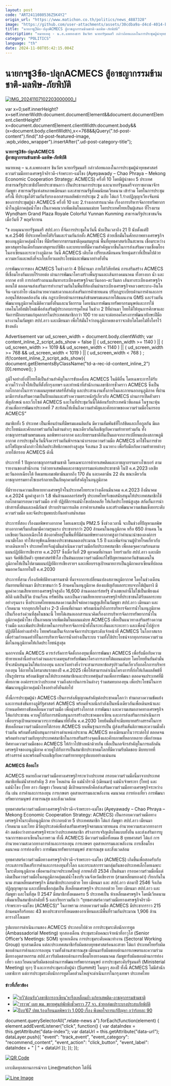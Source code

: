 ```yaml
---
layout: post
code: "ART2411080536Z5K4Y2"
origin_url: "https://www.matichon.co.th/politics/news_4887328"
image: "https://github.com/user-attachments/assets/30cdba9a-d4cd-4014-b8c5-89e4a0305641"
title: "นายกฯชู3ข้อ-ปลุกACMECS สู้อาชญากรรมข้ามชาติ-มลพิษ-ภัยพิบัติ"
description: "หมายเหตุ - น.ส.แพทองธาร ชินวัตร นายกรัฐมนตรี กล่าวถ้อยแถลงในการประชุมผู้นำยุทธศาสตร์ความร่วมมือทางเศรษฐกิจอิรวดี-เจ้าพระยา-แม่โขง (Ayeyawady - Chao Phraya -"
category: "POLITICS"
language: "th"
date: 2024-11-08T05:42:15.004Z
---
```


# นายกฯชู3ข้อ-ปลุกACMECS สู้อาชญากรรมข้ามชาติ-มลพิษ-ภัยพิบัติ

[![](https://www.matichon.co.th/wp-content/uploads/2024/11/IMG_20241107102203000000_l-728x486.jpg "IMG_20241107102203000000_l")](https://www.matichon.co.th/wp-content/uploads/2024/11/IMG_20241107102203000000_l.jpg)

var x=0;self.innerHeight?x=self.innerWidth:document.documentElement&&document.documentElement.clientHeight?x=document.documentElement.clientWidth:document.body&&(x=document.body.clientWidth),x<=768&&jQuery(".td-post-content").find(".td-post-featured-image, .wpb\_video\_wrapper").insertAfter(".ud-post-category-title");

**นายกฯชู3ข้อ-ปลุกACMECS**  
**สู้อาชญากรรมข้ามชาติ-มลพิษ-ภัยพิบัติ**

หมายเหตุ – น.ส.แพทองธาร ชินวัตร นายกรัฐมนตรี กล่าวถ้อยแถลงในการประชุมผู้นำยุทธศาสตร์ความร่วมมือทางเศรษฐกิจอิรวดี-เจ้าพระยา-แม่โขง (Ayeyawady – Chao Phraya – Mekong Economic Cooperation Strategy: ACMECS) ครั้งที่ 10 โดยมีผู้นำของ 5 ประเทศสาธารณรัฐประชาธิปไตยประชาชนลาว เป็นประธานการประชุม และนายกรัฐมนตรีจากราชอาณาจักรกัมพูชา สาธารณรัฐแห่งสหภาพเมียนมา และสาธารณรัฐสังคมนิยมเวียดนาม เข้าร่วม โดยในการประชุมครั้งนี้ ที่ประชุมได้ร่วมกันรับรองเอกสารผลลัพธ์การประชุม 2 ฉบับ ได้แก่ 1.ร่างปฏิญญาเวียงจันทน์ ของการประชุมผู้นำ ACMECS ครั้งที่ 10 และ 2.ร่างเอกสารแนวคิด เรื่องการบริหารจัดการทรัพยากรน้ำในภูมิภาคลุ่มน้ำโขง เป็นภาคผนวกเพิ่มเติมในแผนแม่บท โดยประเทศไทยเป็นผู้เสนอ ที่โรงแรม Wyndham Grand Plaza Royale Colorful Yunnan Kunming สาธารณรัฐประชาชนจีน เมื่อวันที่ 7 พฤศจิกายน

“ข อบคุณนายกรัฐมนตรี สปป.ลาว ที่จัดการประชุมในวันนี้ นับเป็นเวลาถึง 21 ปี นับตั้งแต่ปี พ.ศ.2546 ที่ประเทศไทยได้ริเริ่มและร่วมกันก่อตั้ง ACMECS ด้วยเชื่อมั่นในศักยภาพทางเศรษฐกิจของอนุภูมิภาคลุ่มน้ำโขง ที่มีทรัพยากรธรรมชาติอุดมสมบูรณ์ พื้นที่ยุทธศาสตร์เป็นสะพาน เชื่อมระหว่างมหาสมุทรอินเดียกับมหาสมุทรแปซิฟิก และบทบาทที่มีความสำคัญมากขึ้นในการส่งเสริมความเชื่อมโยงในอาเซียนและระหว่างภูมิภาค วันนี้ ACMECS เติบโต เปรียบเสมือนคนวัยหนุ่มสาวที่เปี่ยมไปด้วยความหวังและพลังที่จะเก็บเกี่ยวผลประโยชน์และพัฒนาอย่างยั่งยืน

การพัฒนาการของ ACMECS ในช่วงกว่า 4 ปีที่ผ่านมา ภายใต้วิสัยทัศน์ การเสริมสร้าง ACMECS ที่เชื่อมโยงกันแบบไร้รอยต่อ ผ่านการพัฒนาโครงสร้างพื้นฐานและเส้นทางคมนาคม ทั้งทางบก น้ำ และอากาศ อาทิ การก่อสร้างถนนเส้นทางระเบียงเศรษฐกิจตะวันออก-ตะวันตก เส้นทางระเบียงเศรษฐกิจตอนใต้ ตลอดจนส่งเสริมการทำงานร่วมกันในพื้นที่ท้องถิ่นผ่านระเบียงเศรษฐกิจหลวงพระบาง-อินโดจีน-เมาะลำไย เน้นอำนวยความสะดวกและส่งเสริมการค้าชายแดน ปรับกฎระเบียบด้านการค้าและการลงทุนให้สอดคล้องกัน เช่น กฎระเบียบด้านการขนส่งข้ามพรมแดนภายใต้แผนงาน GMS และร่วมกันพัฒนาอนุภูมิภาคในมิติความยั่งยืนและนวัตกรรม โดยเน้นการพัฒนาทรัพยากรมนุษย์และการใช้เทคโนโลยีสมัยใหม่เพื่อส่งเสริมผู้ประกอบการยุคใหม่ ในช่วง 2 ปีที่ผ่านมา ไทยได้ให้ทุนการศึกษาและจัดการฝึกอบรมแก่บุคลากรในประเทศสมาชิกกว่า 100 ราย และจะต่อยอดโครงการพัฒนาทักษะฝีมือแรงงานในกัมพูชา สปป.ลาว และเมียนมา เพื่อให้มั่นใจว่าอนุภูมิภาคของเราจะเติบโตโดยไม่ทิ้งใครไว้ข้างหลัง

Advertisement var ud\_screen\_width = document.body.clientWidth; var content\_inline\_2\_script\_ads\_show = false || ( ud\_screen\_width >= 1140 ) || ( ud\_screen\_width >= 1019 && ud\_screen\_width < 1140 ) || ( ud\_screen\_width >= 768 && ud\_screen\_width < 1019 ) || ( ud\_screen\_width < 768 ) ; if(!content\_inline\_2\_script\_ads\_show){ document.getElementsByClassName("td-a-rec-id-content\_inline\_2")\[0\].remove(); }

ภูมิใจอย่างยิ่งที่ไทยได้เป็นส่วนสำคัญในการขับเคลื่อน ACMECS ในมิติอื่น โดยเฉพาะการได้รับความไว้วางใจให้เป็นที่ตั้งที่กรุงเทพฯ และทำหน้าที่สำนักงานเลขาธิการชั่วคราว ACMECS ซึ่งเป็นกลไกกลางในการวางแผนยุทธศาสตร์ที่สำคัญ และประสานงานทั้งภายในและภายนอกอนุภูมิภาค ที่ผ่านมามีการส่งเสริมความเป็นปึกแผ่นและสร้างความตระหนักรู้เกี่ยวกับ ACMECS ผ่านการเปิดตัวตราสัญลักษณ์ และเว็บไซต์ ACMECS และในที่ประชุมวันนี้ได้ต้อนรับประเทศนิวซีแลนด์ ในฐานะหุ้นส่วนเพื่อการพัฒนาประเทศที่ 7 สะท้อนให้เห็นถึงความสำคัญและศักยภาพของความร่วมมือในกรอบ ACMECS”

สมาชิกทั้ง 5 ประเทศ เป็นเพื่อนบ้านที่มีพรมแดนติดกัน มีความสัมพันธ์ที่ใกล้ชิดและเกื้อกูลกัน มีผลประโยชน์และศักยภาพร่วมกันในด้านต่างๆ ขณะเดียวกันก็เผชิญกับความท้าทายร่วมกัน ทั้งอาชญากรรมข้ามพรมแดน มลพิษทางอากาศ และภัยธรรมชาติอันเป็นผลจากการเปลี่ยนแปลงสภาพภูมิอากาศ การประชุมในวันนี้จึงควรร่วมกันพิจารณานำกรอบความร่วมมือ ACMECS มาใช้ในการช่วยแก้ไขปัญหาดังกล่าวให้เกิดประสิทธิภาพอย่างสูงสุด จึงเสนอ 3 แนวทาง เพื่อรับมือกับความท้าทายต่างๆ ภายใต้กรอบ ACMECS ดังนี้

ประการที่ 1 ปัญหาอาชญากรรมข้ามชาติ โดยเฉพาะการค้ายาเสพติดและอาชญากรรมทางไซเบอร์ ตามรายงานของสำนักงาน ว่าด้วยยาเสพติดและอาชญากรรมแห่งสหประชาชาติ ในปี ค.ศ.2023 เอเชียตะวันออกเฉียงใต้ ยึดเมทแอมเฟตามีนมากถึง 170 ตัน และเคตามีน 22 ตัน ขณะเดียวกัน อาชญากรรมทางไซเบอร์กลายเป็นภัยคุกคามที่สำคัญในอนุภูมิภาค

ที่มีรายงานความเสียหายทางเศรษฐกิจในประเทศไทยระหว่างเดือนมีนาคม ค.ศ.2023 ถึงมีนาคม ค.ศ.2024 มูลค่าสูงกว่า 1.8 พันล้านดอลลาร์สหรัฐ ประเทศไทยจึงขอสนับสนุนให้ประเทศสมาชิกใช้กลไกตามกรอบความร่วมมือ อาทิ ปฏิบัติการแม่น้ำโขงปลอดภัย ให้เกิดประโยชน์สูงสุด สกัดกั้นการนำเข้าสารตั้งต้นและเคมีภัณฑ์ ปราบปรามการผลิต การค้ายาเสพติด และสร้างพัฒนาความเข้มแข็งยกระดับความร่วมมือ และจัดประชุมพบปะกันอย่างสม่ำเสมอ

ประการที่สอง เรื่องมลพิษทางอากาศ โดยเฉพาะฝุ่น PM2.5 ซึ่งช่วงเวลานี้ จะเป็นช่วงที่ปัญหามลพิษทางอากาศเริ่มกลับมามีความรุนแรง ประชากรกว่า 200 ล้านคนในอนุภูมิภาค หรือ 650 ล้านคน ในเอเชียตะวันออกเฉียงใต้ ต้องอาศัยอยู่ในพื้นที่ที่มีค่ามลพิษทางอากาศสูงกว่าคำแนะนำขององค์การอนามัยโลก ทำให้อายุขัยเฉลี่ยของประชาชนลดลงประมาณ 1.5 ปี และเพิ่มจำนวนผู้ป่วยโรคเกี่ยวกับทางเดินหายใจ ประเทศไทยจึงมุ่งมั่นดำเนินความร่วมมือกับประเทศสมาชิก เพื่อลดจุดความร้อนตามแผนปฏิบัติการเชียงราย ค.ศ.2017 ซึ่งเมื่อวันที่ 29 ตุลาคมที่ผ่านมา ไทยร่วมกับ สปป.ลาว และเมียนมา จัดพิธีเปิดตัว ยุทธศาสตร์ฟ้าใส เป็นต้นแบบความร่วมมือแก้ไขปัญหาหมอกควันข้ามแดนในภูมิภาคให้เป็นไปตามแผนปฏิบัติการเชียงรายฯ และเพื่อบรรลุเป้าหมายการเป็นภูมิภาคอาเซียนที่ปลอดหมอกควันภายในปี ค.ศ.2030

ประการที่สาม เรื่องภัยพิบัติทางธรรมชาติ ที่มาจากการเปลี่ยนแปลงสภาพภูมิอากาศ โดยในช่วงเดือนกันยายนที่ผ่านมา มีประชาชนกว่า 5 ล้านคนในอนุภูมิภาค ต้องเผชิญกับผลกระทบจากไต้ฝุ่นยางิ มีมูลค่าความเสียหายทางเศรษฐกิจสูงถึง 16,600 ล้านดอลลาร์สหรัฐ ตัวเลขเหล่านี้ไม่ใช่เป็นเพียงแค่สถิติ แต่เป็นชีวิต บ้านเรือน ทรัพย์สิน และเป็นความเสียหายทางเศรษฐกิจที่ประชาชนได้รับผลกระทบอย่างรุนแรง ซึ่งประเทศไทยขอแสดงความเสียใจต่อความสูญเสียในกัมพูชา สปป.ลาว เมียนมา และเวียดนาม จากอุทกภัยในช่วง 2-3 เดือนที่ผ่านมา พร้อมเน้นย้ำถึงการบริหารจัดการน้ำในอนุภูมิภาค เป็นเรื่องเร่งด่วนที่สุดในขณะนี้ ไทยได้เสนอเอกสารแนวคิดเรื่องการบริหารจัดการทรัพยากรน้ำในภูมิภาคลุ่มน้ำโขง เป็นภาคผนวกเพิ่มเติมในแผนแม่บท ACMECS เพื่อเป็นแนวทางเสริมสร้างความร่วมมือ และเพิ่มประสิทธิภาพในการบริหารจัดการน้ำทั้งในระยะสั้นและระยะยาว และเพื่อนำไปสู่การปฏิบัติได้อย่างแท้จริง ไทยพร้อมเป็นเจ้าภาพจัดการประชุมระดับเจ้าหน้าที่ ACMECS ในโอกาสแรก เพื่อร่วมกำหนดท่าทีในการบริหารจัดการน้ำอย่างเป็นระบบ รวมทั้งใช้ประโยชน์จากทุกกรอบความร่วมมือในอนุภูมิภาคให้เกิดประโยชน์สูงสุด

นอกจากนั้น ACMECS ควรเร่งรัดการจัดตั้งกองทุนเพื่อการพัฒนา ACMECS เพื่อรับมือกับความท้าทายเหล่านี้อย่างเร่งด่วนและระดมทุนสำหรับพัฒนาโครงการภายใต้แผนแม่บท โดยไทยยืนยันคำมั่นที่จะสนับสนุนเงินให้แก่กองทุน และหวังอย่างยิ่งว่าจะสามารถหาข้อสรุปร่วมกันเกี่ยวกับกลไกการบริหารกองทุน ได้ภายในไตรมาสแรกของปี ค.ศ.2025 เพื่อให้สามารถดำเนินโครงการที่ก่อให้เกิดผลลัพธ์ที่เป็นรูปธรรม พร้อมเชิญชวนให้ประเทศสมาชิกและประเทศหุ้นส่วนเพื่อการพัฒนา ตลอดจนประเทศที่มีศักยภาพ องค์กรระหว่างประเทศ รวมถึงสถาบันการเงินต่างๆ ร่วมสมทบกองทุน เพื่อประโยชน์ในการพัฒนาอนุภูมิภาคลุ่มน้ำโขงอย่างยั่งยืนต่อไป

ทั้งนี้การประชุมผู้นำ ACMECS เป็นการส่งสัญญาณสำคัญต่อประชาคมโลกว่า ท่ามกลางความขัดแย้งและการแข่งขันทางภูมิรัฐศาสตร์ ACMECS พร้อมที่จะผนึกกำลังเป็นหนึ่งเดียวกันเพื่อเดินหน้าและกำหนดทิศทางขับเคลื่อนความร่วมมือ เพื่อมุ่งสร้างโอกาส การพัฒนา และความเสมอภาคทางเศรษฐกิจให้แก่ประชาชน ควบคู่ไปกับการสนับสนุนการสร้างประชาคมอาเซียน และการส่งเสริมการดำเนินการเพื่อบรรลุเป้าหมายตามวาระการพัฒนาที่ยั่งยืน ค.ศ.2030 ไทยยึดมั่นที่จะมีบทบาทสร้างสรรค์ในการขับเคลื่อนความร่วมมือภายใต้กรอบ ACMECS บนพื้นฐานการเป็น ผู้ส่งเสริมสันติภาพและความมั่งคั่งร่วมกัน พร้อมทั้งสนับสนุนการดำรงตำแหน่งประธาน ACMECS ของเมียนมาในวาระต่อไป ตลอดจนพร้อมทำงานร่วมกับทุกประเทศสมาชิกในการเสริมสร้างจุดแข็งและศักยภาพที่หลากหลาย เพื่อกำหนดทิศทางความร่วมมือของ ACMECS ให้ก้าวไปข้างหน้าด้วยกัน เพื่อเป็นกลจักรสำคัญในการผลักดันเศรษฐกิจของอนุภูมิภาค ควบคู่ไปกับการเป็นสมาชิกประชาคมโลกที่มีความรับผิดชอบ มีบทบาทที่สร้างสรรค์ และพร้อมที่จะเผชิญกับความท้าทายทุกรูปแบบอย่างแน่นอน

**ACMECS คืออะไร**

ACMECS หมายถึงความร่วมมือทางเศรษฐกิจระหว่างประเทศ กรอบความร่วมมือนี้มาจากประเทศสมาชิกที่แม่น้ำสายสำคัญ 3 สาย ไหลผ่าน คือ แม่น้ำอิรวดี (เมียนมา) แม่น้ำเจ้าพระยา (ไทย) และแม่น้ำโขง (ไทย ลาว กัมพูชา เวียดนาม) มีเป้าหมายหลักคือส่งเสริมความร่วมมือทางเศรษฐกิจระหว่างกัน เช่น การค้าและการลงทุน การเกษตร อุตสาหกรรมและพลังงาน คมนาคม การท่องเที่ยว การพัฒนาทรัพยากรมนุษย์ สาธารณสุข และสิ่งแวดล้อม

ยุทธศาสตร์ความร่วมมือทางเศรษฐกิจอิรวดี-เจ้าพระยา-แม่โขง (Ayeyawady – Chao Phraya – Mekong Economic Cooperation Strategy: ACMECS) เป็นกรอบความร่วมมือทางเศรษฐกิจในระดับอนุภูมิภาค ประกอบด้วย 5 ประเทศสมาชิก ได้แก่ กัมพูชา สปป.ลาว เมียนมา เวียดนาม และไทย มีวัตถุประสงค์เพื่อส่งเสริมเศรษฐกิจตามแนวชายแดน อำนวยความสะดวกทางการค้า ลดช่องว่างทางเศรษฐกิจระหว่างประเทศสมาชิก สร้างการเจริญเติบโตแบบยั่งยืน และส่งเสริมการบูรณาการของอาเซียนในภาพรวม ทั้งนี้ ACMECS มีความร่วมมือทั้งหมด 8 ยุทธศาสตร์ ได้แก่ การอำนวยความสะดวกทางการค้าและการลงทุน การเกษตร อุตสาหกรรมและพลังงาน การเชื่อมโยงคมนาคม การท่องเที่ยว การพัฒนาทรัพยากรมนุษย์ สาธารณสุข และสิ่งแวดล้อม

ยุทธศาสตร์ความร่วมมือทางเศรษฐกิจอิรวดี-เจ้าพระยา-แม่โขง (ACMECS) เกิดขึ้นเพื่อสอดรับกับกระแสการเปิดเสรีการค้าและการลงทุนทั่วโลก และกระแสการรวมกลุ่มกันของประเทศเล็กโดยเฉพาะในระดับอนุภูมิภาค เพื่อคานอำนาจประเทศใหญ่ ภายหลังปี 2534 เป็นต้นมา กรอบความร่วมมือนี้แต่เดิมเป็นความร่วมมือในอนุภูมิภาคลุ่มแม่น้ำโขงบริเวณจังหวัดเชียงราย (สามเหลี่ยมทองคำ) เรียกกันในนาม สามเหลี่ยมเศรษฐกิจ มีสมาชิกประกอบด้วย ไทย เมียนมา และ สปป.ลาว ต่อมาปี 2546 จึงเกิด ปฏิญญาพุกาม และเปลี่ยนชื่อกลุ่มเป็น สี่เหลี่ยมเศรษฐกิจ ประกอบด้วย ไทย เมียนมา สปป.ลาว และกัมพูชา และในที่สุด ปี 2547 มีสมาชิกทั้งหมดครบ 5 ประเทศเป็น ห้าเหลี่ยมเศรษฐกิจ โดยมีเวียดนามเพิ่มมาเป็นสมาชิกลำดับที่ 5 และเรียกรวมกันว่า “ยุทธศาสตร์ความร่วมมือทางเศรษฐกิจอิรวดี-เจ้าพระยา-แม่โขง (ACMECS)” ในภาพรวม กรอบความร่วมมือ ACMECS มีประชากรราว 215 ล้านคนหรือร้อยละ 43 ของประชากรทั้งหมดของอาเซียนและมีพื้นที่รวมกันประมาณ 1,906 ล้านตารางกิโลเมตร

รูปแบบการดำเนินงานของ ACMECS ประกอบไปด้วย การประชุมระดับนักการทูต (Ambassadorial Meeting) ทุกสองเดือน ประชุมระดับคณะเจ้าหน้าที่อาวุโส (Senior Officer’s Meetings: SOM) ทุกหกเดือน การประชุมระดับคณะทำงาน (Sectoral Working Group) ทุกสามเดือน แต่ละประเทศสมาชิกรับผิดชอบยุทธศาสตร์คนละสาขา ได้แก่ ประเทศไทยรับผิดชอบด้านการค้าและการลงทุน รวมทั้งด้านสาธารณสุข เมียนมารับผิดชอบด้านการเกษตรและความร่วมมือทางอุตสาหกรรม สปป.ลาวรับผิดชอบด้านการเชื่อมโยงทางคมนาคม กัมพูชารับผิดชอบด้านการท่องเที่ยว และเวียดนามรับผิดชอบด้านการพัฒนาทรัพยากรมนุษย์ การประชุมระดับรัฐมนตรี (Ministerial Meeting) ทุกๆ ปี และการประชุมระดับผู้นำ (Summit) ในทุกๆ สองปี ทั้งนี้ ACMECS ไม่มีสำนักเลขาธิการ แต่การประชุมระดับนักการทูตโดยส่วนใหญ่จะดำเนินการในกรุงเทพฯ ประเทศไทย

#### ข่าวที่เกี่ยวข้อง

*   [![](https://www.matichon.co.th/wp-content/uploads/2024/11/S__3056125.jpg)‘ทวี’ต้อนรับ’เลขาธิการอาเซียน’หารือเหลื่อมล้ำ แก้ยาเสพติด-อาชญากรรมข้ามชาติ](https://www.matichon.co.th/local/news_4883910)
*   [![](https://www.matichon.co.th/wp-content/uploads/2024/10/V728-1.jpg)‘วราวุธ’ เผย พม. ขยายศูนย์พักพิงชั่วคราว 77 จว. ช่วยกลุ่มเปราะบางประสบภัยพิบัติ](https://www.matichon.co.th/local/quality-life/news_4842662)
*   [![](https://www.matichon.co.th/wp-content/uploads/2024/10/ljk19-wed.jpg)ปีงบ’67 ปชช.ร้องเรียนมลพิษกว่า 1,000 เรื่อง พึงพอใจการแก้ปัญหา กว่าร้อยละ 90](https://www.matichon.co.th/local/news_4832347)

document.querySelectorAll(".relate-news a").forEach(function(element) { element.addEventListener("click", function() { var dataIndex = this.getAttribute("data-index"); var dataUrl = this.getAttribute("data-url"); dataLayer.push({ "event": "track\_event", "event\_category": "recommend\_content", "event\_action": "click\_button", "event\_label": dataIndex + " | " + dataUrl }); }); });

[![QR Code](https://www.matichon.co.th/wp-content/uploads/2023/07/wob1371z.jpg)](https://lin.ee/ht0nDxX)

เกาะติดทุกสถานการณ์จาก Line@matichon ได้ที่นี่

[![Line Image](https://www.matichon.co.th/wp-content/uploads/2023/07/th.png)](https://lin.ee/ht0nDxX)